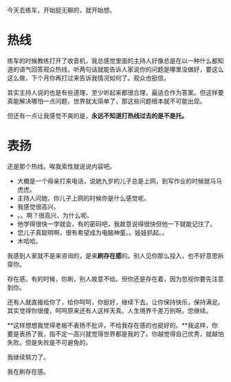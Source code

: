 今天去练车，开始挺无聊的，就开始想。

热线
=====
练车的时候教练打开了收音机，我总感觉里面的主持人好像总是在以一种什么都知道的语气回答观众热线，听两句话就能告诉人家说你的问题是哪里没做好，要这么这么做，下个月你再打过来告诉我情况如何了。观众也挺信。

其实主持人说的也是有些道理，至少听起来都很合理，最适合作为答案。但这样要真能解决哪怕一点问题，世界就太简单了，那这些问题根本就不可能出现。

但还有一点让我感觉不爽的是，**永远不知道打热线过去的是不是托。**

表扬
=====
还是那个热线。唉我索性就说说内容吧。

- 大概是一个母亲打来电话，说她九岁的儿子总是上网，到写作业的时候就马马虎虎。
- 主持人问她，你儿子上网的时候你是什么感觉呢。
- 我感觉很高兴。
- 。。啊？很高兴，为什么呢。
- 他学得很快一学就会，有的密码吧，我故意说得很快但他一下就能记住了。
- 您儿子真聪明啊，很有希望成为电脑神童。。娃娃抓起。。
- 木哈哈。

我感到人家就不是来咨询的，是来**刷存在感**的。别人见你那么投入，也不好意思拆穿你。

存在感。有的时候，你刷，别人故意不给。但你还是存在着，因为忽视你要先注意到你。

还有人就直接给你了，给你呵呵，你挺好，继续下去。让你保持快乐，保持满足。其实觉得你很傻，呵呵原来还有人这样天真。人生境界千差万别呀。您继续。

**这样想想我觉得老板不表扬不批评，不给我存在感的也挺好的。**我这样，你要是表扬了我，指不定一高兴就觉得世界都是我的了。你越觉得自己优秀，就越怕失败。但是失败是不可避免的。

我继续努力了。

我在刷存在感。
